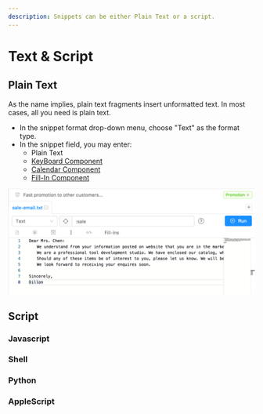 ```yaml
---
description: Snippets can be either Plain Text or a script.
---
```


# Text & Script

## Plain Text

As the name implies, plain text fragments insert unformatted text. In most cases, all you need is plain text. 

* In the snippet format drop-down menu, choose "Text" as the format type. 
* In the snippet field, you may enter:
  * Plain Text
  * [KeyBoard Component](keyboard-component.md)
  * [Calendar Component](calendar-component.md)
  * [Fill-In Component](fill-in.md)

![](../.gitbook/assets/image.png)

## Script

### Javascript

### Shell

### Python

### AppleScript

